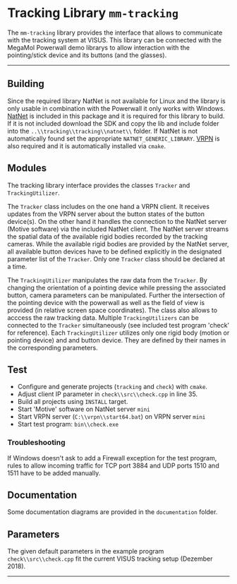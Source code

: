 # Tracking Library `mm-tracking`

The `mm-tracking` library provides the interface that allows to communicate with the tracking system at VISUS. 
This library can be connected with the MegaMol Powerwall demo librarys to allow interaction with the pointing/stick device and its buttons (and the glasses).

---

## Building

Since the required library NatNet is not available for Linux and the library is only usable in combination with the Powerwall it only works with Windows.
[NatNet](http://optitrack.com/products/natnet-sdk/) is included in this package and it is required for this library to build. If it is not included download the SDK and copy the lib and include folder into the `..\\tracking\\tracking\\natnet\\` folder. If NatNet is not automatically found set the appropriate `NATNET_GENERIC_LIBRARY`. 
[VRPN](https://github.com/vrpn/vrpn.git) is also required and it is automatically installed via `cmake`.

## Modules

The tracking library interface provides the classes `Tracker` and `TrackingUtilizer`. 

The `Tracker` class includes on the one hand a VRPN client. It receives updates from the VRPN server about the button states of the button device(s). On the other hand it handles the connection to the NatNet server (Motive software) via the included NatNet client. The NatNet server streams the spatial data of the available rigid bodies recorded by the tracking cameras.
While the available rigid bodies are provided by the NatNet server, all available button devices have to be defined explicitly in the designated parameter list of the `Tracker`.
Only one `Tracker` class should be declared at a time.

The `TrackingUtilizer` manipulates the raw data from the `Tracker`. By changing the orientation of a pointing device while pressing the associated button, camera parameters can be manipulated. Further the intersection of the pointing device with the powerwall as well as the field of view is provided (in relative screen space coordinates). The class also allows to acccess the raw tracking data.
Multiple `TrackingUtilizers` can be connected to the `Tracker` simultaneously (see included test program 'check' for reference). Each `TrackingUtilizer` utilizes only one rigid body (motion or pointing device) and and button device. They are defined by their names in the corresponding parameters.

## Test

* Configure and generate projects (`tracking` and `check`) with `cmake`.
* Adjust client IP parameter in `check\\src\\check.cpp` in line 35.
* Build all projects using `INSTALL` target.
* Start 'Motive' software on NatNet server `mini`
* Start VRPN server (`C:\\vrpn\\start64.bat`) on VRPN server `mini` 
* Start test program: `bin\\check.exe`

### Troubleshooting

If Windows doesn't ask to add a Firewall exception for the test program, rules to allow incoming traffic for TCP port 3884 and UDP ports 1510 and 1511 have to be added manually.

## Documentation
Some documentation diagrams are provided in the `documentation` folder.

## Parameters
The given default parameters in the example program `check\\src\\check.cpp` fit the current VISUS tracking setup (Dezember 2018).

---
